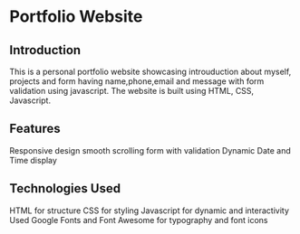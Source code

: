# Portfolio Website

## Introduction
This is a personal portfolio website showcasing introuduction about myself, projects and form having name,phone,email and message with form validation using javascript. The website is built using HTML, CSS, Javascript.

## Features
Responsive design
smooth scrolling
form with validation
Dynamic Date and Time display

## Technologies Used
HTML for structure
CSS  for styling
Javascript for dynamic and interactivity
Used Google Fonts and Font Awesome for typography and font icons

